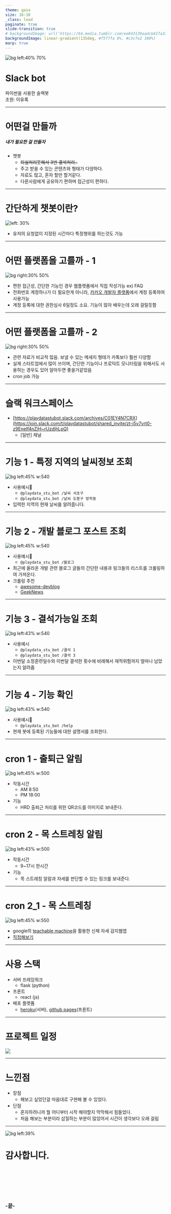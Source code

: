 ```yaml
---
theme: gaia
size: 16:10
_class: lead
paginate: true
slide-transition: true
# backgroundImage: url('https://64.media.tumblr.com/ee843139aadcb41fa338d57431c5ee9c/tumblr_oiwyu3PV5S1tf8vylo1_1280.png')
backgroundImage: linear-gradient(135deg, #f5f7fa 0%, #c3cfe2 100%)
marp: true
---
```


![bg left:40% 70%](https://user-images.githubusercontent.com/819186/51553744-4130b580-1e7c-11e9-889e-486937b69475.png)

# **Slack bot**

파이썬을 사용한 슬랙봇 <br/>
	조원: 이유록


---
# 어떤걸 만들까
#####  내가 필요한 걸 만들자
- 챗봇
	- ~~퇴실처리못해서 3번 결석처리..~~
	- 주고 받을 수 있는 콘텐츠와 형태가 다양하다.
	- 자료도 많고, 혼자 할만 할거같다.
	- 다른사람에게 공유하기 편하며 접근성이 편하다.

---
# 간단하게 챗봇이란?
![left: 30%](./what_chatbot.png)
- 유저의 요청없이 지정된 시간마다 특정행위를 하는것도 가능


---
<!-- style: |
  small {
    font-size:20px
  } -->
# 어떤 플랫폼을 고를까 - 1
![bg right:30% 50%](https://www.flaticon.com/svg/static/icons/svg/2111/2111466.svg)
- 편한 접근성, 간단한 기능인 경우 웹플랫폼에서 직접 작성가능 ex) FAQ
- 전화번호 계정하나가 더 필요한게 아니라, [카카오 개발자 플랫폼](https://i.kakao.com/)에서 계정 등록하여 사용가능
- 계정 등록에 대한 권한심사 6일정도 소요. 기능이 많아 배우는데 오래 걸릴듯함
---
# 어떤 플랫폼을 고를까 - 2
![bg right:30% 50%](https://user-images.githubusercontent.com/819186/51553744-4130b580-1e7c-11e9-889e-486937b69475.png)
- 관련 자료가 비교적 많음. 보낼 수 있는 메세지 형태가 카톡보다 훨씬 다양함
- 실제 스타트업에서 많이 쓰이며, 간단한 기능이나 프로덕트 모니터링을 위해서도 사용하는 경우도 있어 알아두면 좋을거같았음
- cron job 가능

---
# 슬랙 워크스페이스
- [https://playdatastubot.slack.com/archives/C01EY4N7CRX](https://join.slack.com/t/playdatastubot/shared_invite/zt-j5v7vrt0-z9EneIf4nZjH~rUzdjhLpQ)
	- [일반] 채널

---
# 기능 1 - 특정 지역의 날씨정보 조회
![bg left:45% w:540](./feature_weather.webp)
- 사용예시
	- `@playdata_stu_bot /날씨 서초구`
	- `@playdata_stu_bot /날씨 도봉구 방학동`
- 입력한 지역의 현재 날씨를 알려줍니다.


---
# 기능 2 - 개발 블로그 포스트 조회
![bg left:45% w:540](./feature_blog_post.webp)
- 사용예시
	- `@playdata_stu_bot /블로그`
- 최근에 올라온 개발 관련 블로그 글들의 간단한 내용과 링크들의 리스트를 크롤링하여 가져온다.
- 크롤링 추천
	- [awesome-devblog](https://awesome-devblog.netlify.app/)
	- [GeekNews](https://news.hada.io/weekly)

---
# 기능 3 - 결석가능일 조회
![bg left:43% w:540](./feature_absent.webp)
- 사용예시
	- `@playdata_stu_bot /결석 1`
	- `@playdata_stu_bot /결석 3`
- 이번달 소정훈련일수와 이번달 결석한 횟수에 비례해서 재적위험까지 얼마나 남았는지 알려줌

---
# 기능 4 - 기능 확인
![bg left:43% w:540](./feature_help.webp)
- 사용예시
	- `@playdata_stu_bot /help`
- 현재 봇에 등록된 기능들에 대한 설명서를 조회한다.

---
# cron 1 - 출퇴근 알림

![bg left:45% w:500](./feature_alram.png)
- 작동시간
	- AM 8:50
	- PM 18:00
- 기능
	- HRD 출퇴근 처리를 위한 QR코드를 이미지로 보내준다.

---
# cron 2 - 목 스트레칭 알림
![bg left:43% w:500](./feature_stretch.png)
- 작동시간
	- 9~17시 한시간
- 기능
	- 목 스트레칭 알람과 자세를 판단할 수 있는 링크를 보내준다.

---
# cron 2_1 - 목 스트레칭
![bg left:45% w:550](./feature_stretch_fron.png)
- google의 [teachable machine](https://teachablemachine.withgoogle.com/)을 활용한 신체 자세 감지웹앱
- [직접해보기](https://padawanr0k.github.io/tm_stretch_pos/)

---
# 사용 스택
- 서버 프레임워크
	- flask (python)
- 프론트
	- react (js)
- 배포 플랫폼
	- [heroku](https://www.heroku.com/)(서버), [github pages](https://pages.github.com/)(프론트)
---
# 프로젝트 일정
![](./schedule.png)

---
# 느낀점
- 장점
	- 해보고 싶었던걸 마음대로 구현해 볼 수 있었다.
- 단점
	- 혼자하려니까 뭘 어디부터 시작 해야할지 막막해서 힘들었다.
	- 처음 해보는 부분이라 삽질하는 부분이 많았어서 시간이 생각보다 오래 걸림
---

<!--
_color: #333
_backgroundColor: #fff
_backgroundImage: ()
-->

![bg left:39%](https://thumbs.gfycat.com/GenuineBeautifulAnkolewatusi.webp)
# 감사합니다.

<br/>
<br/>
<br/>
<br/>
<br/>

### -끝-
